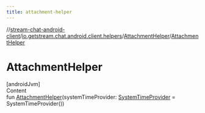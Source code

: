 ```yaml
---
title: attachment-helper
---
```

//[stream-chat-android-client](../../../index.md)/[io.getstream.chat.android.client.helpers](../index.md)/[AttachmentHelper](index.md)/[AttachmentHelper](AttachmentHelper.md)



# AttachmentHelper  
[androidJvm]  
Content  
fun [AttachmentHelper](AttachmentHelper.md)(systemTimeProvider: [SystemTimeProvider](../../io.getstream.chat.android.client.utils/SystemTimeProvider/index.md) = SystemTimeProvider())  



